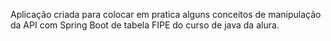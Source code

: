 Aplicação criada para colocar em pratica alguns conceitos de manipulação da API com Spring Boot de tabela FIPE do curso de java da alura.
